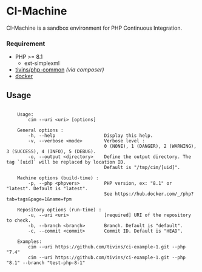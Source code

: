 # CI-Machine

CI-Machine is a sandbox environment for PHP Continuous Integration.

### Requirement

* PHP >= 8.1
  * ext-simplexml
* [tivins/php-common](https://github.com/tivins/php-common) *(via composer)*
* [docker](https://www.docker.com/)

## Usage

```shell

    Usage: 
        cim --uri <uri> [options]

    General options :
        -h, --help                  Display this help.
        -v, --verbose <mode>        Verbose level : 
                                    0 (NONE), 1 (DANGER), 2 (WARNING), 3 (SUCCESS), 4 (INFO), 5 (DEBUG).
        -o, --output <directory>    Define the output directory. The tag `[uid]` will be replaced by location ID.
                                    Default is "/tmp/cim/[uid]".

    Machine options (build-time) :
        -p, --php <phpvers>         PHP version, ex: "8.1" or "latest". Default is "latest".
                                    See https://hub.docker.com/_/php?tab=tags&page=1&name=fpm
        
    Repository options (run-time) :
        -u, --uri <uri>             [required] URI of the repository to check.
        -b, --branch <branch>       Branch. Default is "default".
        -c, --commit <commit>       Commit ID. Default is "HEAD". 

    Examples:
        cim --uri https://github.com/tivins/ci-example-1.git --php "7.4"
        cim --uri https://github.com/tivins/ci-example-1.git --php "8.1" --branch "test-php-8-1"


```
